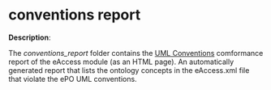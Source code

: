 # conventions report

**Description**:

The *conventions_report* folder contains the [UML Conventions](https://meaningfy-ws.github.io/model2owl-docs/public-review/uml/conceptual-model-conventions.html) comformance report of the eAccess module (as an 
HTML page). An automatically generated report that lists the ontology concepts in the eAccess.xml file that violate the 
ePO UML conventions.




